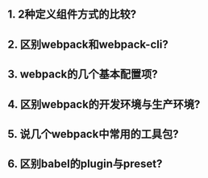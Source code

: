 ## 1. 2种定义组件方式的比较?

## 2. 区别webpack和webpack-cli?

## 3. webpack的几个基本配置项?

## 4. 区别webpack的开发环境与生产环境?

## 5. 说几个webpack中常用的工具包?

## 6. 区别babel的plugin与preset?